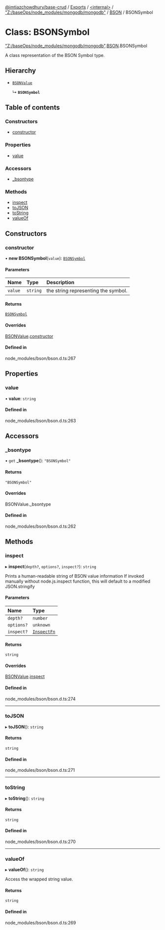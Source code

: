 [@imtiazchowdhury/base-crud](../README.md) / [Exports](../modules.md) / [\<internal\>](../modules/internal_.md) / ["Z:/baseOps/node\_modules/mongodb/mongodb"](../modules/internal_._Z__baseOps_node_modules_mongodb_mongodb_.md) / [BSON](../modules/internal_._Z__baseOps_node_modules_mongodb_mongodb_.BSON.md) / BSONSymbol

# Class: BSONSymbol

["Z:/baseOps/node\_modules/mongodb/mongodb"](../modules/internal_._Z__baseOps_node_modules_mongodb_mongodb_.md).[BSON](../modules/internal_._Z__baseOps_node_modules_mongodb_mongodb_.BSON.md).BSONSymbol

A class representation of the BSON Symbol type.

## Hierarchy

- [`BSONValue`](internal_._Z__baseOps_node_modules_mongodb_mongodb_.BSON.BSONValue.md)

  ↳ **`BSONSymbol`**

## Table of contents

### Constructors

- [constructor](internal_._Z__baseOps_node_modules_mongodb_mongodb_.BSON.BSONSymbol.md#constructor)

### Properties

- [value](internal_._Z__baseOps_node_modules_mongodb_mongodb_.BSON.BSONSymbol.md#value)

### Accessors

- [\_bsontype](internal_._Z__baseOps_node_modules_mongodb_mongodb_.BSON.BSONSymbol.md#_bsontype)

### Methods

- [inspect](internal_._Z__baseOps_node_modules_mongodb_mongodb_.BSON.BSONSymbol.md#inspect)
- [toJSON](internal_._Z__baseOps_node_modules_mongodb_mongodb_.BSON.BSONSymbol.md#tojson)
- [toString](internal_._Z__baseOps_node_modules_mongodb_mongodb_.BSON.BSONSymbol.md#tostring)
- [valueOf](internal_._Z__baseOps_node_modules_mongodb_mongodb_.BSON.BSONSymbol.md#valueof)

## Constructors

### constructor

• **new BSONSymbol**(`value`): [`BSONSymbol`](internal_._Z__baseOps_node_modules_mongodb_mongodb_.BSON.BSONSymbol.md)

#### Parameters

| Name | Type | Description |
| :------ | :------ | :------ |
| `value` | `string` | the string representing the symbol. |

#### Returns

[`BSONSymbol`](internal_._Z__baseOps_node_modules_mongodb_mongodb_.BSON.BSONSymbol.md)

#### Overrides

[BSONValue](internal_._Z__baseOps_node_modules_mongodb_mongodb_.BSON.BSONValue.md).[constructor](internal_._Z__baseOps_node_modules_mongodb_mongodb_.BSON.BSONValue.md#constructor)

#### Defined in

node_modules/bson/bson.d.ts:267

## Properties

### value

• **value**: `string`

#### Defined in

node_modules/bson/bson.d.ts:263

## Accessors

### \_bsontype

• `get` **_bsontype**(): ``"BSONSymbol"``

#### Returns

``"BSONSymbol"``

#### Overrides

BSONValue.\_bsontype

#### Defined in

node_modules/bson/bson.d.ts:262

## Methods

### inspect

▸ **inspect**(`depth?`, `options?`, `inspect?`): `string`

Prints a human-readable string of BSON value information
If invoked manually without node.js.inspect function, this will default to a modified JSON.stringify

#### Parameters

| Name | Type |
| :------ | :------ |
| `depth?` | `number` |
| `options?` | `unknown` |
| `inspect?` | [`InspectFn`](../modules/internal_.md#inspectfn) |

#### Returns

`string`

#### Overrides

[BSONValue](internal_._Z__baseOps_node_modules_mongodb_mongodb_.BSON.BSONValue.md).[inspect](internal_._Z__baseOps_node_modules_mongodb_mongodb_.BSON.BSONValue.md#inspect)

#### Defined in

node_modules/bson/bson.d.ts:274

___

### toJSON

▸ **toJSON**(): `string`

#### Returns

`string`

#### Defined in

node_modules/bson/bson.d.ts:271

___

### toString

▸ **toString**(): `string`

#### Returns

`string`

#### Defined in

node_modules/bson/bson.d.ts:270

___

### valueOf

▸ **valueOf**(): `string`

Access the wrapped string value.

#### Returns

`string`

#### Defined in

node_modules/bson/bson.d.ts:269
